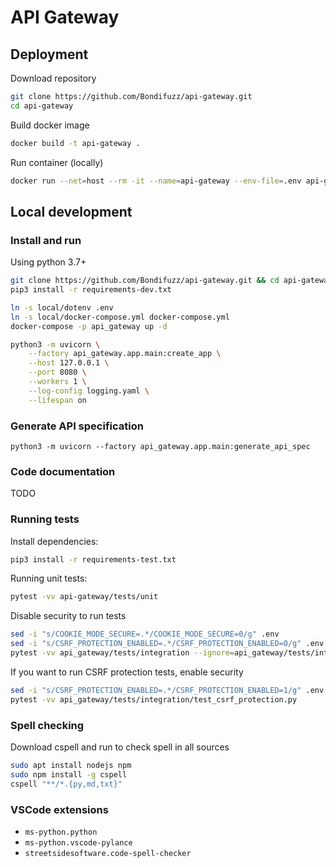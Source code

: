# API Gateway

## Deployment

Download repository

```bash
git clone https://github.com/Bondifuzz/api-gateway.git
cd api-gateway
```

Build docker image

```bash
docker build -t api-gateway .
```

Run container (locally)

```bash
docker run --net=host --rm -it --name=api-gateway --env-file=.env api-gateway bash
```

## Local development

### Install and run

Using python 3.7+

```bash
git clone https://github.com/Bondifuzz/api-gateway.git && cd api-gateway
pip3 install -r requirements-dev.txt

ln -s local/dotenv .env
ln -s local/docker-compose.yml docker-compose.yml
docker-compose -p api_gateway up -d

python3 -m uvicorn \
    --factory api_gateway.app.main:create_app \
    --host 127.0.0.1 \
    --port 8080 \
    --workers 1 \
    --log-config logging.yaml \
    --lifespan on
```

### Generate API specification

```
python3 -m uvicorn --factory api_gateway.app.main:generate_api_spec
```

### Code documentation

TODO

### Running tests

Install dependencies:

```bash
pip3 install -r requirements-test.txt
```

Running unit tests:

```bash
pytest -vv api-gateway/tests/unit
```

Disable security to run tests

```bash
sed -i "s/COOKIE_MODE_SECURE=.*/COOKIE_MODE_SECURE=0/g" .env
sed -i "s/CSRF_PROTECTION_ENABLED=.*/CSRF_PROTECTION_ENABLED=0/g" .env
pytest -vv api_gateway/tests/integration --ignore=api_gateway/tests/integration/test_csrf_protection.py
```

If you want to run CSRF protection tests, enable security

```bash
sed -i "s/CSRF_PROTECTION_ENABLED=.*/CSRF_PROTECTION_ENABLED=1/g" .env
pytest -vv api_gateway/tests/integration/test_csrf_protection.py
```


### Spell checking

Download cspell and run to check spell in all sources

```bash
sudo apt install nodejs npm
sudo npm install -g cspell
cspell "**/*.{py,md,txt}"
```

### VSCode extensions

- `ms-python.python`
- `ms-python.vscode-pylance`
- `streetsidesoftware.code-spell-checker`
